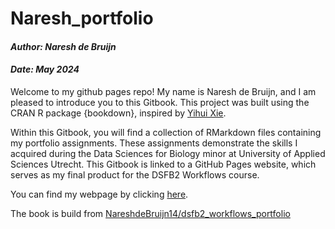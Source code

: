
<!-- README.md is generated from README.Rmd. Please edit that file -->

# Naresh_portfolio

#### ***Author: Naresh de Bruijn***

#### ***Date: May 2024***

<!-- badges: start -->
<!-- badges: end -->

Welcome to my github pages repo! My name is Naresh de Bruijn, and I am
pleased to introduce you to this Gitbook. This project was built using
the CRAN R package {bookdown}, inspired by [Yihui
Xie](https://bookdown.org/yihui/bookdown/).

Within this Gitbook, you will find a collection of RMarkdown files
containing my portfolio assignments. These assignments demonstrate the
skills I acquired during the Data Sciences for Biology minor at
University of Applied Sciences Utrecht. This Gitbook is linked to a
GitHub Pages website, which serves as my final product for the DSFB2
Workflows course.

You can find my webpage by clicking
[here](https://nareshdebruijn14.github.io/Naresh_portfolio.github.io/).

The book is build from
[NareshdeBruijn14/dsfb2_workflows_portfolio](https://github.com/NareshdeBruijn14/dsfb2_workflows_portfolio)
